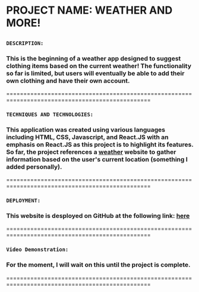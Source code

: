 # PROJECT NAME: WEATHER AND MORE!

##

### **`DESCRIPTION:`**

### This is the beginning of a weather app designed to suggest clothing items based on the current weather! The functionality so far is limited, but users will eventually be able to add their own clothing and have their own account.

================================================================================================

### **`TECHNIQUES AND TECHNOLOGIES:`**

### This application was created using various languages including HTML, CSS, Javascript, and React.JS with an emphasis on React.JS as this project is to highlight its features. So far, the project references a [weather](https://openweathermap.org/) website to gather information based on the user's current location (something I added personally).

================================================================================================

### **`DEPLOYMENT:`**

### This website is desployed on GitHub at the following link: [here](https://bigredcoding.github.io/se_project_react/)

================================================================================================

### **`Video Demonstration:`**

### For the moment, I will wait on this until the project is complete.

================================================================================================
